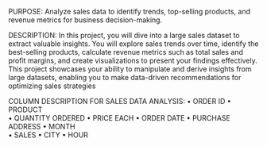 PURPOSE:
Analyze sales data to identify trends, top-selling products, and revenue metrics for business decision-making.

DESCRIPTION: 
In this project, you will dive into a large sales dataset to extract valuable insights. You will explore sales trends over time, identify the best-selling products, calculate revenue metrics such as total sales and profit margins, and create visualizations to present your findings effectively. This project showcases your ability to manipulate and derive insights from large datasets, enabling you to make data-driven recommendations for optimizing sales strategies

COLUMN DESCRIPTION FOR  SALES  DATA  ANALYSIS: 
• ORDER ID 
• PRODUCT  
• QUANTITY ORDERED 
• PRICE EACH 
• ORDER DATE 
• PURCHASE ADDRESS 
• MONTH  
• SALES 
• CITY 
• HOUR
